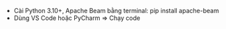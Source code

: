 - Cài Python 3.10+, Apache Beam bằng terminal: pip install apache-beam
- Dùng VS Code hoặc PyCharm
=> Chạy code
